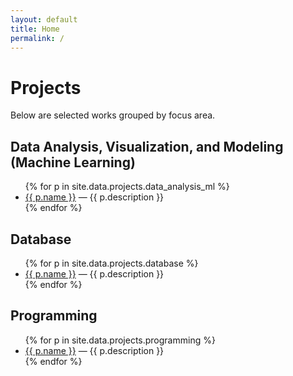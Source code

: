 ```yaml
---
layout: default
title: Home
permalink: /
---
```


# Projects

Below are selected works grouped by focus area.

## Data Analysis, Visualization, and Modeling (Machine Learning)
<ul>
{% for p in site.data.projects.data_analysis_ml %}
  <li>
    <a href="{{ p.url }}">{{ p.name }}</a> — {{ p.description }}
  </li>
{% endfor %}
</ul>

## Database
<ul>
{% for p in site.data.projects.database %}
  <li>
    <a href="{{ p.url }}">{{ p.name }}</a> — {{ p.description }}
  </li>
{% endfor %}
</ul>

## Programming
<ul>
{% for p in site.data.projects.programming %}
  <li>
    <a href="{{ p.url }}">{{ p.name }}</a> — {{ p.description }}
  </li>
{% endfor %}
</ul>
